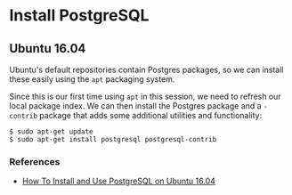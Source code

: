 # Install PostgreSQL

## Ubuntu 16.04

Ubuntu's default repositories contain Postgres packages, so we can install these easily using the `apt` packaging system.

Since this is our first time using `apt` in this session, we need to refresh our local package index. We can then install the Postgres package and a `-contrib` package that adds some additional utilities and functionality:

```shell
$ sudo apt-get update
$ sudo apt-get install postgresql postgresql-contrib
```

### References

- [How To Install and Use PostgreSQL on Ubuntu 16.04](https://www.digitalocean.com/community/tutorials/how-to-install-and-use-postgresql-on-ubuntu-16-04)

